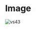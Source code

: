# Image

![vs43](https://user-images.githubusercontent.com/84230279/126892090-81d62663-2ddc-4c31-a0c5-f4ab312cc966.PNG)
